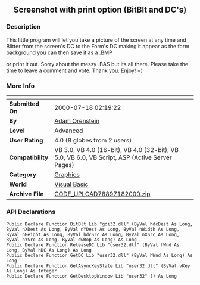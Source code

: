 ﻿<div align="center">

## Screenshot with print option \(BitBlt and DC's\)


</div>

### Description

This little program will let you take a picture of the screen at any time and Blitter from the screen's DC to the Form's DC making it appear as the form background you can then save it as a .BMP

or print it out. Sorry about the messy .BAS but its all there. Please take the time to leave a comment and vote. Thank you. Enjoy!  =)
 
### More Info
 


<span>             |<span>
---                |---
**Submitted On**   |2000-07-18 02:19:22
**By**             |[Adam Orenstein](https://github.com/Planet-Source-Code/PSCIndex/blob/master/ByAuthor/adam-orenstein.md)
**Level**          |Advanced
**User Rating**    |4.0 (8 globes from 2 users)
**Compatibility**  |VB 3\.0, VB 4\.0 \(16\-bit\), VB 4\.0 \(32\-bit\), VB 5\.0, VB 6\.0, VB Script, ASP \(Active Server Pages\) 
**Category**       |[Graphics](https://github.com/Planet-Source-Code/PSCIndex/blob/master/ByCategory/graphics__1-46.md)
**World**          |[Visual Basic](https://github.com/Planet-Source-Code/PSCIndex/blob/master/ByWorld/visual-basic.md)
**Archive File**   |[CODE\_UPLOAD78897182000\.zip](https://github.com/Planet-Source-Code/adam-orenstein-screenshot-with-print-option-bitblt-and-dc-s__1-9851/archive/master.zip)

### API Declarations

```
Public Declare Function BitBlt Lib "gdi32.dll" (ByVal hdcDest As Long, ByVal nXDest As Long, ByVal nYDest As Long, ByVal nWidth As Long, ByVal nHeight As Long, ByVal hdcSrc As Long, ByVal nXSrc As Long, ByVal nYSrc As Long, ByVal dwRop As Long) As Long
Public Declare Function ReleaseDC Lib "user32.dll" (ByVal hWnd As Long, ByVal hDC As Long) As Long
Public Declare Function GetDC Lib "user32.dll" (ByVal hWnd As Long) As Long
Public Declare Function GetAsyncKeyState Lib "user32.dll" (ByVal vKey As Long) As Integer
Public Declare Function GetDesktopWindow Lib "user32" () As Long
```





